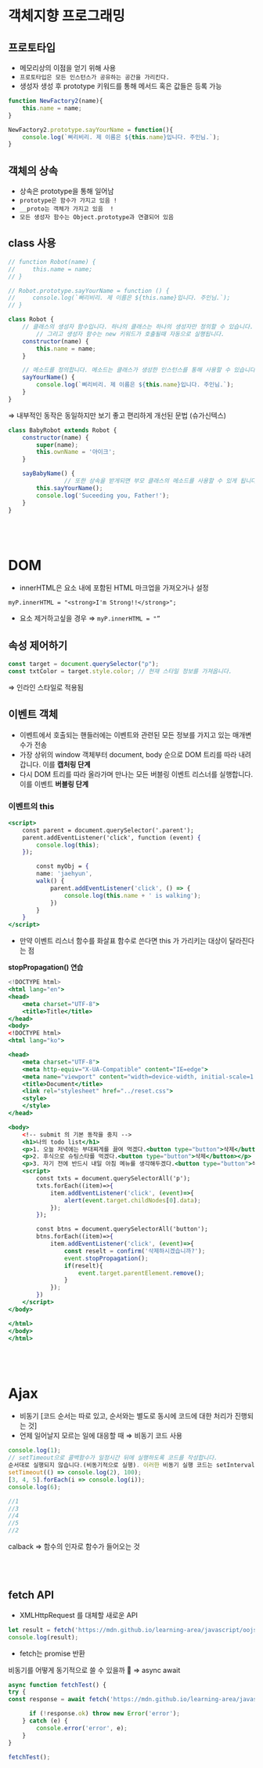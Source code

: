 # 객체지향 프로그래밍

## 프로토타입

- 메모리상의 이점을 얻기 위해 사용
- `프로토타입은 모든 인스턴스가 공유하는 공간을 가리킨다.`
- 생성자 생성 후 prototype 키워드를 통해 메서드 혹은 값들은 등록 가능

```jsx
function NewFactory2(name){
    this.name = name;
}

NewFactory2.prototype.sayYourName = function(){
    console.log(`삐리비리. 제 이름은 ${this.name}입니다. 주인님.`);
}
```

## 객체의 상속

- 상속은 prototype을 통해 일어남
- `prototype은 함수가 가지고 있음 !`
- `__proto는 객체가 가지고 있음  !`
- `모든 생성자 함수는 Object.prototype과 연결되어 있음`

## class 사용

```jsx
// function Robot(name) {
//     this.name = name;
// }

// Robot.prototype.sayYourName = function () {
//     console.log(`삐리비리. 제 이름은 ${this.name}입니다. 주인님.`);
// }

class Robot {
    // 클래스의 생성자 함수입니다. 하나의 클래스는 하나의 생성자만 정의할 수 있습니다. 
		// 그리고 생성자 함수는 new 키워드가 호출될때 자동으로 실행됩니다.
    constructor(name) {
        this.name = name;
    }

    // 메소드를 정의합니다. 메소드는 클래스가 생성한 인스턴스를 통해 사용할 수 있습니다.
    sayYourName() {
        console.log(`삐리비리. 제 이름은 ${this.name}입니다. 주인님.`);
    }
}
```

⇒ 내부적인 동작은 동일하지만 보기 좋고 편리하게 개선된 문법 (슈가신텍스)

```jsx
class BabyRobot extends Robot {
    constructor(name) {
        super(name);
        this.ownName = '아이크';
    }

    sayBabyName() {
				// 또한 상속을 받게되면 부모 클래스의 메소드를 사용할 수 있게 됩니다. 때문에 this로 접근 할 수 있습니다.
        this.sayYourName();
        console.log('Suceeding you, Father!');
    }
}
```

<br></br>
# DOM

- innerHTML은 요소 내에 포함된 HTML 마크업을 가져오거나 설정

`myP.innerHTML = "<strong>I'm Strong!!</strong>";`

- 요소 제거하고싶을 경우 ⇒ `myP.innerHTML = "”`

## 속성 제어하기

```jsx
const target = document.querySelector("p");
const txtColor = target.style.color; // 현재 스타일 정보를 가져옵니다.
```

⇒ 인라인 스타일로 적용됨

## 이벤트 객체

- 이벤트에서 호출되는 핸들러에는 이벤트와 관련된 모든 정보를 가지고 있는 매개변수가 전송
- 가장 상위의 window 객체부터 document, body 순으로 DOM 트리를 따라 내려갑니다. 이를 **캡처링 단계**
- 다시 DOM 트리를 따라 올라가며 만나는 모든 버블링 이벤트 리스너를 실행합니다.  이를 이벤트 **버블링 단계**

### 이벤트의 this

```jsx
<script>
    const parent = document.querySelector('.parent');
    parent.addEventListener('click', function (event) {
        console.log(this);
    });

		const myObj = {
        name: 'jaehyun',
        walk() {
            parent.addEventListener('click', () => {
                console.log(this.name + ' is walking');
            })
        }
    }
</script>
```

- 만약 이벤트 리스너 함수를 화살표 함수로 쓴다면 this 가 가리키는 대상이 달라진다는 점

**stopPropagation() 연습**

```jsx
<!DOCTYPE html>
<html lang="en">
<head>
    <meta charset="UTF-8">
    <title>Title</title>
</head>
<body>
<!DOCTYPE html>
<html lang="ko">

<head>
    <meta charset="UTF-8">
    <meta http-equiv="X-UA-Compatible" content="IE=edge">
    <meta name="viewport" content="width=device-width, initial-scale=1.0">
    <title>Document</title>
    <link rel="stylesheet" href="../reset.css">
    <style>
    </style>
</head>

<body>
    <!-- submit 의 기본 동작을 중지 -->
    <h1>나의 todo list</h1>
    <p>1. 오늘 저녁에는 부대찌게를 끓여 먹겠다.<button type="button">삭제</button></p>
    <p>2. 후식으로 슈팅스타를 먹겠다.<button type="button">삭제</button></p>
    <p>3. 자기 전에 반드시 내일 아침 메뉴를 생각해두겠다.<button type="button">삭제</button></p>
    <script>
        const txts = document.querySelectorAll('p');
        txts.forEach((item)=>{
            item.addEventListener('click', (event)=>{
                alert(event.target.childNodes[0].data);
            });
        });

        const btns = document.querySelectorAll('button');
        btns.forEach((item)=>{
            item.addEventListener('click', (event)=>{
                const reselt = confirm('삭제하시겠습니까?');
                event.stopPropagation();
                if(reselt){
                    event.target.parentElement.remove();
                }
            });
        })
    </script>
</body>

</html>
</body>
</html>
```

<br></br>
# Ajax

- 비동기 [코드 순서는 따로 있고, 순서와는 별도로 동시에 코드에 대한 처리가 진행되는 것]
- 언제 일어날지 모르는 일에 대응할 때 ⇒ 비동기 코드 사용

```jsx
console.log(1);
// setTimeout으로 콜백함수가 일정시간 뒤에 실행하도록 코드를 작성합니다. 
순서대로 실행되지 않습니다.(비동기적으로 실행). 이러한 비동기 실행 코드는 setInterval, addEventListener[언제 실행되어야할지 알 수 없는 경우]와 같은 함수들이 있습니다.
setTimeout(() => console.log(2), 100);
[3, 4, 5].forEach(i => console.log(i));
console.log(6); 

//1
//3
//4
//5
//2
```

calback ⇒ 함수의 인자로 함수가 들어오는 것

<br></br>
## fetch API

- XMLHttpRequest 를 대체할 새로운 API

```jsx
let result = fetch('https://mdn.github.io/learning-area/javascript/oojs/json/superheroes.json');
console.log(result);
```

- fetch는 promise 반환

비동기를 어떻게 동기적으로 쓸 수 있을까 🤔 ⇒ async await

```jsx
async function fetchTest() {
try {
const response = await fetch('https://mdn.github.io/learning-area/javascript/oojs/json/superheroes.json');

      if (!response.ok) throw new Error('error');
    } catch (e) {
        console.error('error', e);
    }
}

fetchTest();

```
